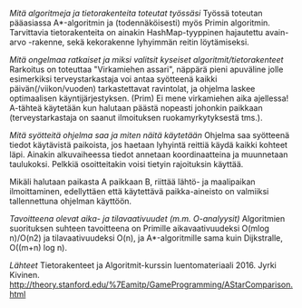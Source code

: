 
_Mitä algoritmeja ja tietorakenteita toteutat työssäsi_
Työssä toteutan pääasiassa A*-algoritmin ja (todennäköisesti) myös Primin algoritmin. Tarvittavia tietorakenteita on ainakin HashMap-tyyppinen hajautettu avain-arvo -rakenne, sekä kekorakenne lyhyimmän reitin löytämiseksi.

_Mitä ongelmaa ratkaiset ja miksi valitsit kyseiset algoritmit/tietorakenteet_
Rarkoitus on toteuttaa "Virkamiehen assari", näppärä pieni apuväline jolle esimerkiksi terveystarkastaja voi antaa syötteenä kaikki päivän(/viikon/vuoden) tarkastettavat ravintolat, ja ohjelma laskee optimaalisen käyntijärjestyksen. (Prim) Ei mene virkamiehen aika ajellessa! A-tähteä käytetään kun halutaan päästä nopeasti johonkin paikkaan (terveystarkastaja on saanut ilmoituksen ruokamyrkytyksestä tms.).

_Mitä syötteitä ohjelma saa ja miten näitä käytetään_
Ohjelma saa syötteenä tiedot käytävistä paikoista, jos haetaan lyhyintä reittiä käydä kaikki kohteet läpi. Ainakin alkuvaiheessa tiedot annetaan koordinaatteina ja muunnetaan taulukoksi. Pelkkiä osoitteitakin voisi tietyin rajoituksin käyttää.

Mikäli halutaan paikasta A paikkaan B, riittää lähtö- ja maalipaikan ilmoittaminen, edellyttäen että käytettävä paikka-aineisto on valmiiksi tallennettuna ohjelman käyttöön.


_Tavoitteena olevat aika- ja tilavaativuudet (m.m. O-analyysit)_
Algoritmien suorituksen suhteen tavoitteena on Primille aikavaativuudeksi O(mlog n)/O(n2) ja tilavaativuudeksi O(n), ja A*-algoritmille sama kuin Dijkstralle, O((m+n) log n).
    
_Lähteet_
Tietorakenteet ja Algoritmit-kurssin luentomateriaali 2016. Jyrki Kivinen.
http://theory.stanford.edu/%7Eamitp/GameProgramming/AStarComparison.html
